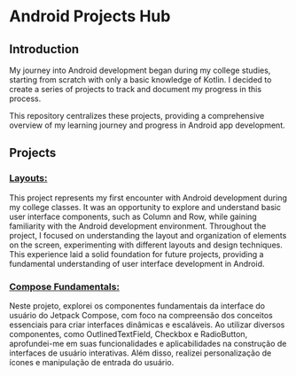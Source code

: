 # Android Projects Hub


## Introduction
My journey into Android development began during my college studies, starting from scratch with only a basic knowledge of Kotlin. 
I decided to create a series of projects to track and document my progress in this process.

This repository centralizes these projects, providing a comprehensive overview of my learning journey and progress in Android app development.

## Projects

### [Layouts:](https://github.com/DavidBalbin0/android-layouts)

This project represents my first encounter with Android development during my college classes. 
It was an opportunity to explore and understand basic user interface components, such as Column and Row,
while gaining familiarity with the Android development environment. Throughout the project, 
I focused on understanding the layout and organization of elements on the screen, experimenting with different layouts and design techniques. This experience laid a solid foundation for future projects, providing a fundamental understanding of user interface development in Android.

### [Compose Fundamentals:](https://github.com/DavidBalbin0/android-compose-fundamentals)

Neste projeto, explorei os componentes fundamentais da interface do usuário do Jetpack Compose, com foco na compreensão dos conceitos essenciais para criar 
interfaces dinâmicas e escaláveis. Ao utilizar diversos componentes, como OutlinedTextField, Checkbox e RadioButton, aprofundei-me em suas 
funcionalidades e aplicabilidades na construção de interfaces de usuário interativas. Além disso, realizei personalização de ícones e manipulação de entrada do usuário. 





